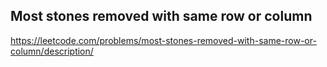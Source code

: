 ## Most stones removed with same row or column
https://leetcode.com/problems/most-stones-removed-with-same-row-or-column/description/
